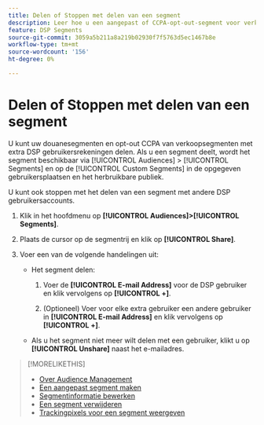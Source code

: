 ```yaml
---
title: Delen of Stoppen met delen van een segment
description: Leer hoe u een aangepast of CCPA-opt-out-segment voor verkoop kunt delen of niet meer delen met andere DSP gebruikersaccounts.
feature: DSP Segments
source-git-commit: 3059a5b211a8a219b02930f7f5763d5ec1467b8e
workflow-type: tm+mt
source-wordcount: '156'
ht-degree: 0%

---
```


# Delen of Stoppen met delen van een segment

U kunt uw douanesegmenten en opt-out CCPA van verkoopsegmenten met extra DSP gebruikersrekeningen delen. Als u een segment deelt, wordt het segment beschikbaar via [!UICONTROL Audiences] > [!UICONTROL Segments] en op de [!UICONTROL Custom Segments] in de opgegeven gebruikersplaatsen en het herbruikbare publiek.

U kunt ook stoppen met het delen van een segment met andere DSP gebruikersaccounts.

1. Klik in het hoofdmenu op **[!UICONTROL Audiences]>[!UICONTROL Segments]**.

1. Plaats de cursor op de segmentrij en klik op **[!UICONTROL Share]**.

1. Voer een van de volgende handelingen uit:

   * Het segment delen:

      1. Voer de **[!UICONTROL E-mail Address]** voor de DSP gebruiker en klik vervolgens op **[!UICONTROL +]**.

      1. (Optioneel) Voer voor elke extra gebruiker een andere gebruiker in **[!UICONTROL E-mail Address]** en klik vervolgens op **[!UICONTROL +]**.
   * Als u het segment niet meer wilt delen met een gebruiker, klikt u op **[!UICONTROL Unshare]** naast het e-mailadres.


>[!MORELIKETHIS]
>
>* [Over Audience Management](audience-about.md)
>* [Een aangepast segment maken](custom-segment-create.md)
>* [Segmentinformatie bewerken](segment-edit.md)
>* [Een segment verwijderen](segment-delete.md)
>* [Trackingpixels voor een segment weergeven](segment-view-pixels.md)

